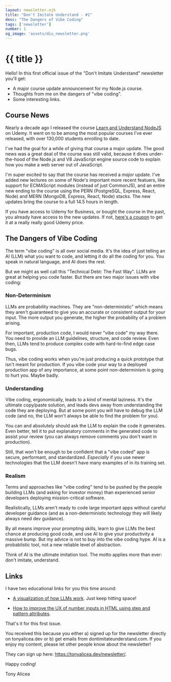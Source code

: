 ```yaml
---
layout: newsletter.njk
title: "Don't Imitate Understand - #1"
desc: "The Dangers of Vibe Coding"
tags: ['newsletter']
number: 1
og_image: 'assets/diu_newsletter.png'
---
```

# {{ title }}

Hello! In this first official issue of the "Don't Imitate Understand" newsletter you'll get:

- A major course update announcement for my Node.js course.
- Thoughts from me on the dangers of "vibe coding".
- Some interesting links.

## Course News
Nearly a decade ago I released the course <a href="https://www.udemy.com/course/understand-nodejs/?couponCode=F79F6A4FE72166636880">Learn and Understand NodeJS</a> on Udemy. It went on to be among the most popular courses I've ever released, with over 130,000 students enrolling to date.

I've had the goal for a while of giving that course a major update. The good news was a great deal of the course was still valid, because it dives under-the-hood of the Node.js and V8 JavaScript engine source code to explain how you make a web server out of JavaScript.

I'm super excited to say that the course has received a *major* update. I've added new lectures on some of Node's important more recent featuers, like support for ECMAScript modules (instead of just CommonJS), and an entire new ending to the course using the PERN (PostgreSQL, Express, React, Node) and MERN (MongoDB, Express, React, Node) stacks. The new updates bring the course to a full 14.5 hours in length.

If you have access to Udemy for Business, or bought the course in the past, you already have access to the new updates. If not, <a href="https://www.udemy.com/course/understand-nodejs/?couponCode=F79F6A4FE72166636880">here's a coupon</a> to get it at a really really good Udemy price.

## The Dangers of Vibe Coding
The term "vibe coding" is all over social media. It's the idea of just telling an AI (LLM) what you want to code, and letting it do all the coding for you. You speak in natural language, and AI does the rest.

But we might as well call this "Technical Debt: The Fast Way". LLMs are great at helping you code faster. But there are two major issues with vibe coding:

### Non-Determinism
LLMs are probability machines. They are "non-deterministic" which means they aren't guaranteed to give you an accurate or consistent output for your input. The more output you generate, the higher the probability of a problem arising.

For important, production code, I would never "vibe code" my way there. You need to provide an LLM guidelines, structure, and code review. Even then, LLMs tend to produce complex code with hard-to-find edge case bugs.

Thus, vibe coding works when you're just producing a quick prototype that isn't meant for production. If you vibe code your way to a deployed production app of any importance, at some point non-determinism is going to hurt you. Maybe badly.

### Understanding
Vibe coding, ergonomically, leads to a kind of mental laziness. It's the ultimate copy/paste solution, and leads devs away from understanding the code they are deploying. But at some point you will have to debug the LLM code (and no, the LLM won't always be able to find the problem for you).

You can and absolutely should ask the LLM to explain the code it generates. Even better, tell it to put explanatory comments in the generated code to assist your review (you can always remove comments you don't want in production).

Still, that won't be enough to be confident that a "vibe coded" app is secure, performant, and standardized. *Especially* if you use newer technologies that the LLM doesn't have many examples of in its training set.

### Realism
Terms and approaches like "vibe coding" tend to be pushed by the people building LLMs (and asking for investor money) than experienced senior developers deploying mission-critical software.

Realistically, LLMs aren't ready to code large important apps without careful developer guidance (and as a non-deterministic technology they will likely always need dev guidance).

By all means improve your prompting skills, learn to give LLMs the best chance at producing good code, and use AI to give your productivity a massive bump. But my advice is not to buy into the vibe coding hype. AI is a probablistic tool, not a new reliable level of abstraction.

Think of AI is the ultimate imitation tool. The motto applies more than ever: don't imitate, understand.

## Links
I have two educational links for you this time around:

- <a href="https://bbycroft.net/llm">A visualization of how LLMs work</a>. Just keep hitting space!

- <a href="https://piccalil.li/blog/using-the-step-and-pattern-attributes-to-make-number-inputs-more-useful/">How to improve the UX of number inputs in HTML using step and pattern attributes</a>.

That's it for this first issue. 

You received this because you either a) signed up for the newsletter directly on tonyalicea.dev or b) get emails from dontimitateunderstand.com. If you enjoy my content, please let other people know about the newsletter! 

They can sign up here: <a href="https://tonyalicea.dev/newsletter/">https://tonyalicea.dev/newsletter/</a>.

Happy coding!

Tony Alicea